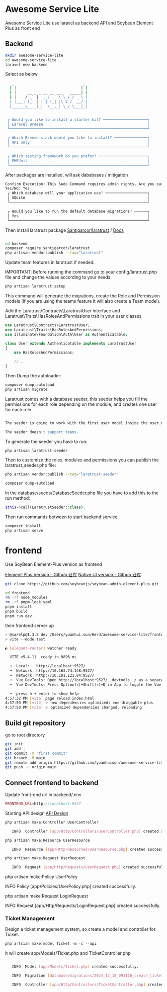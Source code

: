 # Awesome Service Lite

Awesome Service Lite use laravel as backend API and Soybean Element Plus as front end

## Backend

``` bash
mkdir awesome-service-lite
cd awesome-service-lite
laravel new backend
```

Select as below

``` bash
   _                               _
  | |                             | |
  | |     __ _ _ __ __ ___   _____| |
  | |    / _` | '__/ _` \ \ / / _ \ |
  | |___| (_| | | | (_| |\ V /  __/ |
  |______\__,_|_|  \__,_| \_/ \___|_|


 ┌ Would you like to install a starter kit? ────────────────────┐
 │ Laravel Breeze                                               │
 └──────────────────────────────────────────────────────────────┘

 ┌ Which Breeze stack would you like to install? ───────────────┐
 │ API only                                                     │
 └──────────────────────────────────────────────────────────────┘

 ┌ Which testing framework do you prefer? ──────────────────────┐
 │ PHPUnit                                                      │
 └──────────────────────────────────────────────────────────────┘

```

After packages are installed, will ask dababases / mitigation

```bash
Confirm Execution: This Sudo Command requires admin rights. Are you sure you wish to proceed?
Yes/No: Yes
 ┌ Which database will your application use? ───────────────────┐
 │ SQLite                                                       │
 └──────────────────────────────────────────────────────────────┘

 ┌ Would you like to run the default database migrations? ──────┐
 │ Yes                                                          │
 └──────────────────────────────────────────────────────────────┘

```

Then install laratrust package [Santigarcor/laratrust](https://github.com/santigarcor/laratrust) / [Docs](https://laratrust.santigarcor.me/)

``` bash

cd backend
composer require santigarcor/laratrust
php artisan vendor:publish --tag="laratrust"

```
Update team features in laratrust if needed.

IMPORTANT: Before running the command go to your config/laratrust.php file and change the values according to your needs.

```bash
php artisan laratrust:setup


```

This command will generate the migrations, create the Role and Permission models (if you are using the teams feature it will also create a Team model).

Add the Laratrust\Contracts\LaratrustUser interface and Laratrust\Traits\HasRolesAndPermissions trait in your user classes.

```php
use Laratrust\Contracts\LaratrustUser;
use Laratrust\Traits\HasRolesAndPermissions;
use Illuminate\Foundation\Auth\User as Authenticatable;

class User extends Authenticatable implements LaratrustUser
{
    use HasRolesAndPermissions;

    // ...
}

```

Then Dump the autoloader:
``` bash
composer dump-autoload
php artisan migrate
```

Laratrust comes with a database seeder, this seeder helps you fill the permissions for each role depending on the module, and creates one user for each role.

``` php

The seeder is going to work with the first user model inside the user_models array.

The seeder doesn't support teams.
```

To generate the seeder you have to run:

``` bash
php artisan laratrust:seeder
```

Then to customize the roles, modules and permissions you can publish the laratrust_seeder.php file:

``` bash
php artisan vendor:publish --tag="laratrust-seeder"

composer dump-autoload

```

In the database/seeds/DatabaseSeeder.php file you have to add this to the run method:

```php
$this->call(LaratrustSeeder::class);
```


Then run commands between to start backend service

``` bash
composer install
php artisan serve
```

# frontend

Use SoyBean Element-Plus version as frontend

[Element-Plus Version - Github 仓库](https://github.com/soybeanjs/soybean-admin-element-plus)
[Native UI version - Github 仓库](https://github.com/soybeanjs/soybean-admin)

``` bash
git clone https://github.com/soybeanjs/soybean-admin-element-plus.git

cd frontend
rm -rf node_modules
rm -rf pnpm-lock.yaml
pnpm install
pnpm build
pnpm run dev
```

then frontend server up

``` bash
> @sa/elp@1.3.8 dev /Users/yuanhui.sun/Herd/awesome-service-lite/frontend
> vite --mode test

◐ [elegant-router] watcher ready                                                               4:57:31 PM

  VITE v5.4.11  ready in 9896 ms

  ➜  Local:   http://localhost:9527/
  ➜  Network: http://10.163.74.148:9527/
  ➜  Network: http://10.191.121.84:9527/
  ➜  Vue DevTools: Open http://localhost:9527/__devtools__/ as a separate window
  ➜  Vue DevTools: Press Option(⌥)+Shift(⇧)+D in App to toggle the Vue DevTools

  ➜  press h + enter to show help
4:57:32 PM [vite] page reload index.html
4:57:50 PM [vite] ✨ new dependencies optimized: vue-draggable-plus
4:57:50 PM [vite] ✨ optimized dependencies changed. reloading

```

## Build git repository 

go to root directory

```bash
git init
git add .
git commit -m "first commit"
git branch -M main
git remote add origin https://github.com/yuanhuisun/awesome-service-lite.git
git push -u origin main

```

## Connect frontend to backend
Update front-end url in backend/.env

```php
FRONTEND_URL=http://localhost:9527
```

Starting API design [API Design](API.md)

```bash
php artisan make:Controller UserController

   INFO  Controller [app/Http/Controllers/UserController.php] created successfully.  

php artisan make:Resource UserResource

   INFO  Resource [app/Http/Resources/UserResource.php] created successfully.  

php artisan make:Request UserRequest              

   INFO  Request [app/Http/Requests/UserRequest.php] created successfully.  
```


php artisan make:Policy UserPolicy

   INFO  Policy [app/Policies/UserPolicy.php] created successfully.  


php artisan make:Request LoginRequest

   INFO  Request [app/Http/Requests/LoginRequest.php] created successfully.  


   ### Ticket Management

Design a ticket management system, so create a model and controller for Ticket.

```php
php artsian make:model Ticket -m -c --api
```

it will create app/Models/Ticket.php and TicketController.php

```bash

   INFO  Model [app/Models/Ticket.php] created successfully.  

   INFO  Migration [database/migrations/2024_12_18_093116_create_tickets_table.php] created successfully.  

   INFO  Controller [app/Http/Controllers/TicketController.php] created successfully.  
````
